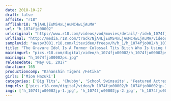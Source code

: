 ```yaml
---
date: 2018-10-27
draft: false
affsite: "r18"
afflinkr18: "NjA4LjEuMS4xLjAuMC4wLjAuMA"
url: "h_1074fjo00002"
urloriginal: "http://www.r18.com/videos/vod/movies/detail/-/id=h_1074fjo00002"
urlfinal: "http://media.r18.com/track/NjA4LjEuMS4xLjAuMC4wLjAuMA/videos/vod/movies/detail/-/id=h_1074fjo00002"
samplevid: "awspv3001.r18.com/litevideo/freepv/h/h_1/h_1074fjo002/h_1074fjo002_dmb_w.mp4"
title: "The Gravure Idol Is A Former Colossal Tits Bitch Who Is Using Her Tits As A Fuck Hole To Get To The Top Mion Hazuki"
mainimgurl: "pics.r18.com/digital/video/h_1074fjo00002/h_1074fjo00002ps.jpg"
mainimgs: "h_1074fjo00002ps.jpg"
releasedate: "May 01, 2017"
duration: 165
productioncomp: "Kahanshin Tigers /Fetika"
girls: ['Mion Hazuki']
categories: ['Big Tits', 'Chubby', 'School Swimsuits', 'Featured Actress', 'BUKKAKE', 'Titty Fuck', 'Hi-Def']
imgurls: ['pics.r18.com/digital/video/h_1074fjo00002/h_1074fjo00002jp-1.jpg', 'pics.r18.com/digital/video/h_1074fjo00002/h_1074fjo00002jp-2.jpg', 'pics.r18.com/digital/video/h_1074fjo00002/h_1074fjo00002jp-3.jpg', 'pics.r18.com/digital/video/h_1074fjo00002/h_1074fjo00002jp-4.jpg', 'pics.r18.com/digital/video/h_1074fjo00002/h_1074fjo00002jp-5.jpg', 'pics.r18.com/digital/video/h_1074fjo00002/h_1074fjo00002jp-6.jpg', 'pics.r18.com/digital/video/h_1074fjo00002/h_1074fjo00002jp-7.jpg', 'pics.r18.com/digital/video/h_1074fjo00002/h_1074fjo00002jp-8.jpg', 'pics.r18.com/digital/video/h_1074fjo00002/h_1074fjo00002jp-9.jpg', 'pics.r18.com/digital/video/h_1074fjo00002/h_1074fjo00002jp-10.jpg', 'pics.r18.com/digital/video/h_1074fjo00002/h_1074fjo00002jp-11.jpg', 'pics.r18.com/digital/video/h_1074fjo00002/h_1074fjo00002jp-12.jpg', 'pics.r18.com/digital/video/h_1074fjo00002/h_1074fjo00002jp-13.jpg', 'pics.r18.com/digital/video/h_1074fjo00002/h_1074fjo00002jp-14.jpg', 'pics.r18.com/digital/video/h_1074fjo00002/h_1074fjo00002jp-15.jpg', 'pics.r18.com/digital/video/h_1074fjo00002/h_1074fjo00002jp-16.jpg', 'pics.r18.com/digital/video/h_1074fjo00002/h_1074fjo00002jp-17.jpg', 'pics.r18.com/digital/video/h_1074fjo00002/h_1074fjo00002jp-18.jpg', 'pics.r18.com/digital/video/h_1074fjo00002/h_1074fjo00002jp-19.jpg', 'pics.r18.com/digital/video/h_1074fjo00002/h_1074fjo00002jp-20.jpg']
imgs: ['h_1074fjo00002jp-1.jpg', 'h_1074fjo00002jp-2.jpg', 'h_1074fjo00002jp-3.jpg', 'h_1074fjo00002jp-4.jpg', 'h_1074fjo00002jp-5.jpg', 'h_1074fjo00002jp-6.jpg', 'h_1074fjo00002jp-7.jpg', 'h_1074fjo00002jp-8.jpg', 'h_1074fjo00002jp-9.jpg', 'h_1074fjo00002jp-10.jpg', 'h_1074fjo00002jp-11.jpg', 'h_1074fjo00002jp-12.jpg', 'h_1074fjo00002jp-13.jpg', 'h_1074fjo00002jp-14.jpg', 'h_1074fjo00002jp-15.jpg', 'h_1074fjo00002jp-16.jpg', 'h_1074fjo00002jp-17.jpg', 'h_1074fjo00002jp-18.jpg', 'h_1074fjo00002jp-19.jpg', 'h_1074fjo00002jp-20.jpg']
---
```


